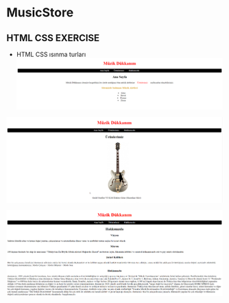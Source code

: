 # MusicStore
## HTML CSS EXERCISE
* HTML CSS ısınma turları
![Anasayfa Ekran Görüntüsü](img/anasayfa.png)

![Ürünler Ekran Görüntüsü](img/urunler.png)

![Hakkımızda Ekran Görüntüsü](img/hakk%C4%B1m%C4%B1zda.png)
